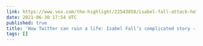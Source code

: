 ```yaml
---
link: https://www.vox.com/the-highlight/22543858/isabel-fall-attack-helicopter
date: 2021-06-30 17:54 UTC
published: true
title: 'How Twitter can ruin a life: Isabel Fall’s complicated story - Vox'
tags: []
---
```



